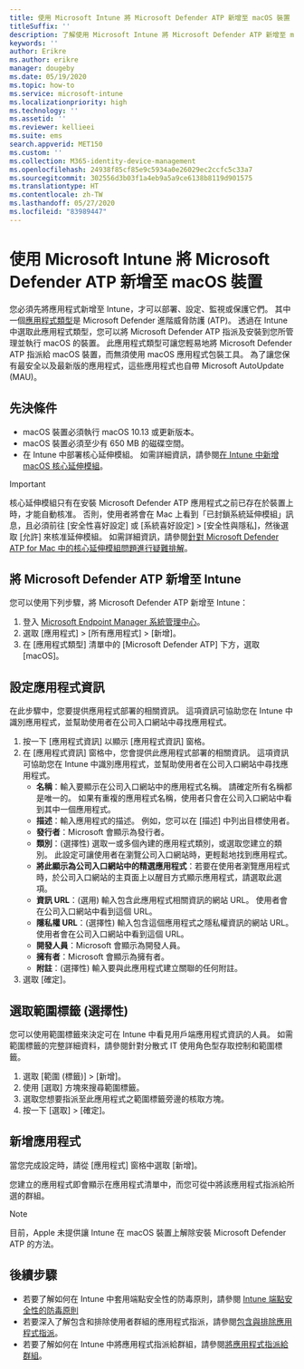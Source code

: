 ```yaml
---
title: 使用 Microsoft Intune 將 Microsoft Defender ATP 新增至 macOS 裝置
titleSuffix: ''
description: 了解使用 Microsoft Intune 將 Microsoft Defender ATP 新增至 macOS 裝置。
keywords: ''
author: Erikre
ms.author: erikre
manager: dougeby
ms.date: 05/19/2020
ms.topic: how-to
ms.service: microsoft-intune
ms.localizationpriority: high
ms.technology: ''
ms.assetid: ''
ms.reviewer: kellieei
ms.suite: ems
search.appverid: MET150
ms.custom: ''
ms.collection: M365-identity-device-management
ms.openlocfilehash: 24938f85cf85e9c5934a0e26029ec2ccfc5c33a7
ms.sourcegitcommit: 302556d3b03f1a4eb9a5a9ce6138b8119d901575
ms.translationtype: HT
ms.contentlocale: zh-TW
ms.lasthandoff: 05/27/2020
ms.locfileid: "83989447"
---
```

# <a name="add-microsoft-defender-atp-to-macos-devices-using-microsoft-intune"></a>使用 Microsoft Intune 將 Microsoft Defender ATP 新增至 macOS 裝置

您必須先將應用程式新增至 Intune，才可以部署、設定、監視或保護它們。 其中一個[應用程式類型](apps-add.md#app-types-in-microsoft-intune)是 Microsoft Defender 進階威脅防護 (ATP)。 透過在 Intune 中選取此應用程式類型，您可以將 Microsoft Defender ATP 指派及安裝到您所管理並執行 macOS 的裝置。 此應用程式類型可讓您輕易地將 Microsoft Defender ATP 指派給 macOS 裝置，而無須使用 macOS 應用程式包裝工具。 為了讓您保有最安全以及最新版的應用程式，這些應用程式也自帶 Microsoft AutoUpdate (MAU)。

## <a name="prerequisites"></a>先決條件
- macOS 裝置必須執行 macOS 10.13 或更新版本。
- macOS 裝置必須至少有 650 MB 的磁碟空間。
- 在 Intune 中部署核心延伸模組。 如需詳細資訊，請參閱[在 Intune 中新增 macOS 核心延伸模組](../configuration/kernel-extensions-overview-macos.md)。

> [!IMPORTANT]
> 核心延伸模組只有在安裝 Microsoft Defender ATP 應用程式之前已存在於裝置上時，才能自動核准。 否則，使用者將會在 Mac 上看到「已封鎖系統延伸模組」訊息，且必須前往 [安全性喜好設定] 或 [系統喜好設定] > [安全性與隱私]，然後選取 [允許] 來核准延伸模組。 如需詳細資訊，請參閱[針對 Microsoft Defender ATP for Mac 中的核心延伸模組問題進行疑難排解](https://docs.microsoft.com/windows/security/threat-protection/microsoft-defender-atp/mac-support-kext)。

## <a name="add-microsoft-defender-atp-to-intune"></a>將 Microsoft Defender ATP 新增至 Intune
您可以使用下列步驟，將 Microsoft Defender ATP 新增至 Intune：

1. 登入 [Microsoft Endpoint Manager 系統管理中心](https://go.microsoft.com/fwlink/?linkid=2109431)。
2. 選取 [應用程式] > [所有應用程式] > [新增]。
3. 在 [應用程式類型] 清單中的 [Microsoft Defender ATP] 下方，選取 [macOS]。

## <a name="configure-app-information"></a>設定應用程式資訊
在此步驟中，您要提供應用程式部署的相關資訊。 這項資訊可協助您在 Intune 中識別應用程式，並幫助使用者在公司入口網站中尋找應用程式。

1. 按一下 [應用程式資訊] 以顯示 [應用程式資訊] 窗格。
2. 在 [應用程式資訊] 窗格中，您會提供此應用程式部署的相關資訊。 這項資訊可協助您在 Intune 中識別應用程式，並幫助使用者在公司入口網站中尋找應用程式。
    - **名稱**：輸入要顯示在公司入口網站中的應用程式名稱。 請確定所有名稱都是唯一的。 如果有重複的應用程式名稱，使用者只會在公司入口網站中看到其中一個應用程式。
    - **描述**：輸入應用程式的描述。 例如，您可以在 [描述] 中列出目標使用者。
    - **發行者**：Microsoft 會顯示為發行者。
    - **類別**：(選擇性) 選取一或多個內建的應用程式類別，或選取您建立的類別。 此設定可讓使用者在瀏覽公司入口網站時，更輕鬆地找到應用程式。
    - **將此顯示為公司入口網站中的精選應用程式**：若要在使用者瀏覽應用程式時，於公司入口網站的主頁面上以醒目方式顯示應用程式，請選取此選項。
    - **資訊 URL**：(選用) 輸入包含此應用程式相關資訊的網站 URL。 使用者會在公司入口網站中看到這個 URL。
    - **隱私權 URL**：(選擇性) 輸入包含這個應用程式之隱私權資訊的網站 URL。 使用者會在公司入口網站中看到這個 URL。
    - **開發人員**：Microsoft 會顯示為開發人員。
    - **擁有者**：Microsoft 會顯示為擁有者。
    - **附註**：(選擇性) 輸入要與此應用程式建立關聯的任何附註。
3. 選取 [確定]。

## <a name="select-scope-tags-optional"></a>選取範圍標籤 (選擇性)
您可以使用範圍標籤來決定可在 Intune 中看見用戶端應用程式資訊的人員。 如需範圍標籤的完整詳細資料，請參閱針對分散式 IT 使用角色型存取控制和範圍標籤。
1.    選取 [範圍 (標籤)] > [新增]。
2.    使用 [選取] 方塊來搜尋範圍標籤。
3.    選取您想要指派至此應用程式之範圍標籤旁邊的核取方塊。
4.    按一下 [選取] > [確定]。

## <a name="add-the-app"></a>新增應用程式
當您完成設定時，請從 [應用程式] 窗格中選取 [新增]。 

您建立的應用程式即會顯示在應用程式清單中，而您可從中將該應用程式指派給所選的群組。 

> [!NOTE]
> 目前，Apple 未提供讓 Intune 在 macOS 裝置上解除安裝 Microsoft Defender ATP 的方法。

## <a name="next-steps"></a>後續步驟
- 若要了解如何在 Intune 中套用端點安全性的防毒原則，請參閱 [Intune 端點安全性的防毒原則](../protect/endpoint-security-antivirus-policy.md) 
- 若要深入了解包含和排除使用者群組的應用程式指派，請參閱[包含與排除應用程式指派](apps-inc-exl-assignments.md)。
- 若要了解如何在 Intune 中將應用程式指派給群組，請參閱[將應用程式指派給群組](apps-deploy.md)。

